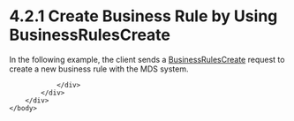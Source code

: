 <html dir="LTR" xmlns:mshelp="http://msdn.microsoft.com/mshelp" xmlns:ddue="http://ddue.schemas.microsoft.com/authoring/2003/5" xmlns:xlink="http://www.w3.org/1999/xlink" xmlns:tool="http://www.microsoft.com/tooltip">
    <head>
        <meta http-equiv="Content-Type" content="text/html; CHARSET=utf-8"></meta>
        <meta name="save" content="history"></meta>
        <title>4.2.1 Create Business Rule by Using BusinessRulesCreate</title>
        <xml>
            <mshelp:toctitle title="4.2.1 Create Business Rule by Using BusinessRulesCreate"></mshelp:toctitle>
            <mshelp:rltitle title="[MS-SSMDSWS-15]: Create Business Rule by Using BusinessRulesCreate"></mshelp:rltitle>
            <mshelp:keyword index="A" term="b25fddbb-ded4-41a1-9fef-0a83bebfda2a"></mshelp:keyword>
            <mshelp:attr name="DCSext.ContentType" value="open specification"></mshelp:attr>
            <mshelp:attr name="AssetID" value="b25fddbb-ded4-41a1-9fef-0a83bebfda2a"></mshelp:attr>
            <mshelp:attr name="TopicType" value="kbRef"></mshelp:attr>
            <mshelp:attr name="DCSext.Title" value="[MS-SSMDSWS-15]: Create Business Rule by Using BusinessRulesCreate" />
        </xml>
    </head>
    <body>
        <div id="header">
            <h1 class="heading">4.2.1 Create Business Rule by Using BusinessRulesCreate</h1>
        </div>
        <div id="mainSection">
            <div id="mainBody">
                <div id="allHistory" class="saveHistory"></div>
                <div id="sectionSection0" class="section" name="collapseableSection">
                    

<p>In the following example, the client sends a <a href="2f146644-4be3-4ea7-8362-42128f434e85.html">BusinessRulesCreate</a>
request to create a new business rule with the MDS system.</p>


                </div>
            </div>
        </div>
    </body>
</html>